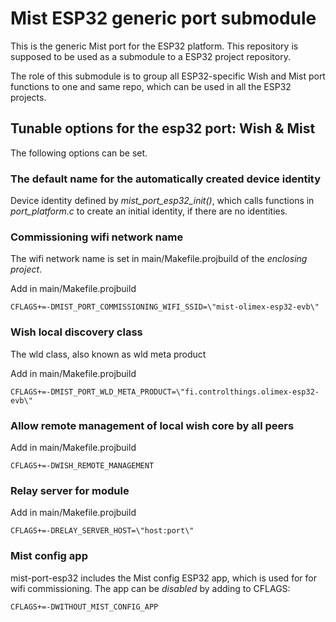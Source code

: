 # Mist ESP32 generic port submodule

This is the generic Mist port for the ESP32 platform. This repository is
supposed to be used as a submodule to a ESP32 project repository.

The role of this submodule is to group all ESP32-specific Wish and Mist
port functions to one and same repo, which can be used in all the ESP32
projects.

## Tunable options for the esp32 port: Wish & Mist

The following options can be set.

### The default name for the automatically created device identity

Device identity defined by _mist_port_esp32_init()_, which calls functions in _port_platform.c_ to create an initial identity, if there are no identities.

### Commissioning wifi network name 

The wifi network name is set in main/Makefile.projbuild of the *enclosing project*.

Add in main/Makefile.projbuild

```
CFLAGS+=-DMIST_PORT_COMMISSIONING_WIFI_SSID=\"mist-olimex-esp32-evb\"
```

### Wish local discovery class

The wld class, also known as wld meta product

Add in main/Makefile.projbuild 
```
CFLAGS+=-DMIST_PORT_WLD_META_PRODUCT=\"fi.controlthings.olimex-esp32-evb\"
```

### Allow remote management of local wish core by all peers

Add in main/Makefile.projbuild 
```
CFLAGS+=-DWISH_REMOTE_MANAGEMENT
```

### Relay server for module

Add in main/Makefile.projbuild 

```
CFLAGS+=-DRELAY_SERVER_HOST=\"host:port\"
```


### Mist config app

mist-port-esp32 includes the Mist config ESP32 app, which is used for for
wifi commissioning. The app can be *disabled* by adding to CFLAGS:

```
CFLAGS+=-DWITHOUT_MIST_CONFIG_APP
```

